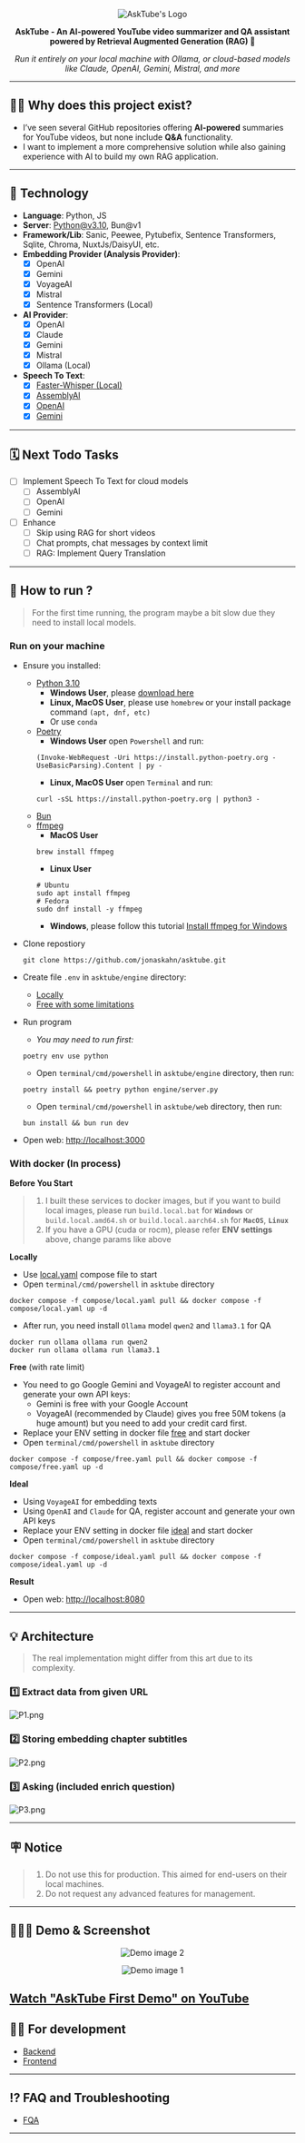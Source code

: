 <p align="center">
  <img src="docs/images/logo.png" alt="AskTube's Logo"/>
</p>
<p align="center">
  <strong>AskTube - An AI-powered YouTube video summarizer and QA assistant powered by Retrieval Augmented Generation (RAG) 🤖</strong>
</p>
<p align="center">
  <i>Run it entirely on your local machine with Ollama, or cloud-based models like Claude, OpenAI, Gemini, Mistral, and more</i>
</p>

---

## 🤷🏽 Why does this project exist?

- I’ve seen several GitHub repositories offering **AI-powered** summaries for YouTube videos, but none include **Q&A**
  functionality.
- I want to implement a more comprehensive solution while also gaining experience with AI to build my own RAG application.

---

## 🔨 Technology

- **Language**: Python, JS
- **Server**: Python@v3.10, Bun@v1
- **Framework/Lib**: Sanic, Peewee, Pytubefix, Sentence Transformers, Sqlite, Chroma, NuxtJs/DaisyUI, etc.
- **Embedding Provider (Analysis Provider)**:
  - [x] OpenAI
  - [x] Gemini
  - [x] VoyageAI
  - [x] Mistral
  - [x] Sentence Transformers (Local)
- **AI Provider**:
  - [x] OpenAI
  - [x] Claude
  - [x] Gemini
  - [x] Mistral
  - [x] Ollama (Local)
- **Speech To Text**:
  - [x] [Faster-Whisper (Local)](https://github.com/SYSTRAN/faster-whisper)
  - [x] [AssemblyAI](https://www.assemblyai.com/docs)
  - [x] [OpenAI](https://platform.openai.com/docs/guides/speech-to-text)
  - [x] [Gemini](https://ai.google.dev/gemini-api/docs/audio)

---

## 🗓️ Next Todo Tasks

- [ ] Implement Speech To Text for cloud models
  - [ ] AssemblyAI
  - [ ] OpenAI
  - [ ] Gemini
- [ ] Enhance
  - [ ] Skip using RAG for short videos
  - [ ] Chat prompts, chat messages by context limit
  - [ ] RAG: Implement Query Translation

---

## 🚀 How to run ?

> For the first time running, the program maybe a bit slow due they need to install local models.

### Run on your machine

- Ensure you installed:
  - [Python 3.10](https://www.python.org/downloads/)
    - **Windows User**, please [download here](https://www.python.org/downloads/release/python-31011/)
    - **Linux, MacOS User**, please use `homebrew` or your install package command `(apt, dnf, etc)`
    - Or use `conda`
  - [Poetry](https://python-poetry.org/docs/#installation)
    - **Windows User** open `Powershell` and run:
    ```shell
    (Invoke-WebRequest -Uri https://install.python-poetry.org -UseBasicParsing).Content | py -
    ```
    - **Linux, MacOS User** open `Terminal` and run:
    ```shell
    curl -sSL https://install.python-poetry.org | python3 -
    ```
  - [Bun](https://bun.sh/)
  - [ffmpeg](https://www.ffmpeg.org/download.html)
    - **MacOS User**
    ```shell
    brew install ffmpeg
    ```
    - **Linux User**
    ```shell
    # Ubuntu
    sudo apt install ffmpeg
    # Fedora
    sudo dnf install -y ffmpeg
    ```
    - **Windows**, please follow this tutorial [Install ffmpeg for Windows](https://phoenixnap.com/kb/ffmpeg-windows)
- Clone repostiory

  ```shell
  git clone https://github.com/jonaskahn/asktube.git
  ```

- Create file `.env` in `asktube/engine` directory:
  - [Locally](/engine#prefer-env-for-running-local)
  - [Free with some limitations](/engine#prefer-env-for-free-with-limitation)
- Run program

  - _You may need to run first:_

  ```shell
  poetry env use python
  ```

  - Open `terminal/cmd/powershell` in `asktube/engine` directory, then run:

  ```shell
  poetry install && poetry python engine/server.py
  ```

  - Open `terminal/cmd/powershell` in `asktube/web` directory, then run:

  ```shell
  bun install && bun run dev
  ```

- Open web: [http://localhost:3000](http://localhost:3000)

### With docker (In process)

**Before You Start**

> 1. I built these services to docker images, but if you want to build local images, please run `build.local.bat` for **`Windows`** or `build.local.amd64.sh` or `build.local.aarch64.sh` for **`MacOS`**, **`Linux`**
> 2. If you have a GPU (cuda or rocm), please refer **ENV settings** above, change params like above

**Locally**

- Use [local.yaml](compose/local.yaml) compose file to start
- Open `terminal/cmd/powershell` in `asktube` directory

```shell
docker compose -f compose/local.yaml pull && docker compose -f compose/local.yaml up -d
```

- After run, you need install `Ollama` model `qwen2` and `llama3.1` for QA

```shell
docker run ollama ollama run qwen2
docker run ollama ollama run llama3.1
```

**Free** (with rate limit)

- You need to go Google Gemini and VoyageAI to register account and generate your own API keys:
  - Gemini is free with your Google Account
  - VoyageAI (recommended by Claude) gives you free 50M tokens (a huge amount) but you need to add your credit card first.
- Replace your ENV setting in docker file [free](compose/free.yaml) and start docker
- Open `terminal/cmd/powershell` in `asktube` directory

```shell
docker compose -f compose/free.yaml pull && docker compose -f compose/free.yaml up -d
```

**Ideal**

- Using `VoyageAI` for embedding texts
- Using `OpenAI` and `Claude` for QA, register account and generate your own API keys
- Replace your ENV setting in docker file [ideal](compose/ideal.yaml) and start docker
- Open `terminal/cmd/powershell` in `asktube` directory

```shell
docker compose -f compose/ideal.yaml pull && docker compose -f compose/ideal.yaml up -d
```

**Result**

- Open web: [http://localhost:8080](http://localhost:8080)

---

## 💡 Architecture

> The real implementation might differ from this art due to its complexity.

### 1️⃣ Extract data from given URL

![P1.png](docs/images/P1.png)

### 2️⃣ Storing embedding chapter subtitles

![P2.png](docs/images/P2.png)

### 3️⃣ Asking (included enrich question)

![P3.png](docs/images/P3.png)

---

## 🪧 Notice

> 1. Do not use this for production. This aimed for end-users on their local machines.
> 2. Do not request any advanced features for management.

---

## 🏃🏽‍➡️ Demo & Screenshot

<p align="center">
  <img src="docs/images/demo2.png" alt="Demo image 2"/>
</p>

<p align="center">
  <img src="docs/images/demo1.png" alt="Demo image 1"/>
</p>

## [Watch "AskTube First Demo" on YouTube](https://www.youtube.com/watch?v=S5T0nVjYRbQ)

## ✍🏿 For development

- [Backend](./engine/README.md)
- [Frontend](./web/README.md)

---

## ⁉️ FAQ and Troubleshooting

- [FQA](./docs/FQA.md)

---
